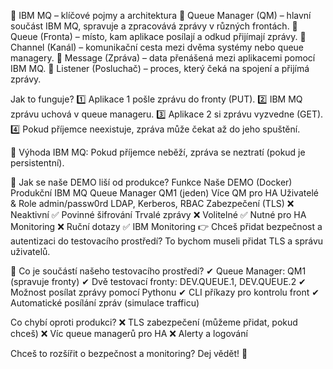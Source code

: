 🔹 IBM MQ – klíčové pojmy a architektura
🔹 Queue Manager (QM) – hlavní součást IBM MQ, spravuje a zpracovává zprávy v různých frontách.
🔹 Queue (Fronta) – místo, kam aplikace posílají a odkud přijímají zprávy.
🔹 Channel (Kanál) – komunikační cesta mezi dvěma systémy nebo queue managery.
🔹 Message (Zpráva) – data přenášená mezi aplikacemi pomocí IBM MQ.
🔹 Listener (Posluchač) – proces, který čeká na spojení a přijímá zprávy.

Jak to funguje?
1️⃣ Aplikace 1 pošle zprávu do fronty (PUT).
2️⃣ IBM MQ zprávu uchová v queue manageru.
3️⃣ Aplikace 2 si zprávu vyzvedne (GET).
4️⃣ Pokud příjemce neexistuje, zpráva může čekat až do jeho spuštění.

📌 Výhoda IBM MQ: Pokud příjemce neběží, zpráva se neztratí (pokud je persistentní).

🔹 Jak se naše DEMO liší od produkce?
Funkce	Naše DEMO (Docker)	Produkční IBM MQ
Queue Manager	QM1 (jeden)	Více QM pro HA
Uživatelé & Role	admin/passw0rd	LDAP, Kerberos, RBAC
Zabezpečení (TLS)	❌ Neaktivní	✅ Povinné šifrování
Trvalé zprávy	❌ Volitelné	✅ Nutné pro HA
Monitoring	❌ Ruční dotazy	✅ IBM Monitoring
👉 Chceš přidat bezpečnost a autentizaci do testovacího prostředí? To bychom museli přidat TLS a správu uživatelů.

🔹 Co je součástí našeho testovacího prostředí?
✔ Queue Manager: QM1 (spravuje fronty)
✔ Dvě testovací fronty: DEV.QUEUE.1, DEV.QUEUE.2
✔ Možnost posílat zprávy pomocí Pythonu
✔ CLI příkazy pro kontrolu front
✔ Automatické posílání zpráv (simulace trafficu)

Co chybí oproti produkci?
❌ TLS zabezpečení (můžeme přidat, pokud chceš)
❌ Víc queue managerů pro HA
❌ Alerty a logování

Chceš to rozšířit o bezpečnost a monitoring? Dej vědět! 🚀
